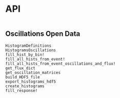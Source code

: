 # API


```@index
```

## Oscillations Open Data

```@docs
HistogramDefinitions
HistogramsOscillations
fill_hist_by_bin!
fill_all_hists_from_event!
fill_all_hists_from_event_oscillations_and_flux!
get_flux_dict
get_oscillation_matrices
build_HDF5_file
export_histograms_hdf5
create_histograms
fill_response!
```